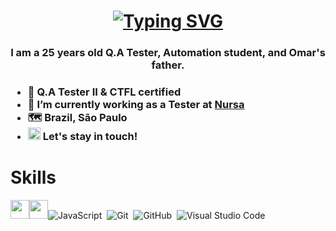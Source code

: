 # <h1 align="center">[![Typing SVG](http://readme-typing-svg.herokuapp.com?color=%2335B0FF&size=30&lines=Hi%2C+I'm+Lucas+Xavier;Ol%C3%A1%2C+Sou+Lucas+Xavier;I'm+a+glitch+hunter;Sou+um+Ca%C3%A7a+Bugs)](https://git.io/typing-svg)
 <h3 align="center">I am a 25 years old Q.A Tester, Automation student, and Omar's father. <h3>
 
- 🚀 Q.A Tester II & CTFL certified
- 🔭 I’m currently working as a Tester at [Nursa]([https://www.cognizant.com/us/en](https://nursa.com/))
- 🗺️ Brazil, São Paulo
-  <a href="https://www.linkedin.com/in/lucasxavierlucas/"><img src="https://cdn.jsdelivr.net/gh/devicons/devicon/icons/linkedin/linkedin-original.svg" width="20" height="20"></a>  Let's stay in touch!  
           

# Skills
<img src="https://www.opencodez.com/wp-content/uploads/2019/12/cypress-logo.png" width="30" height="30"><img src="https://pbs.twimg.com/profile_images/570530522607017984/jERP9IrY_400x400.png" width="30" height="30">![JavaScript](https://img.shields.io/badge/-JavaScript-05122A?style=flat&logo=javascript)&nbsp;
![Git](https://img.shields.io/badge/-Git-05122A?style=flat&logo=git)&nbsp;
![GitHub](https://img.shields.io/badge/-GitHub-05122A?style=flat&logo=github)&nbsp;
![Visual Studio Code](https://img.shields.io/badge/-Visual%20Studio%20Code-05122A?style=flat&logo=visual-studio-code&logoColor=007ACC)&nbsp;


